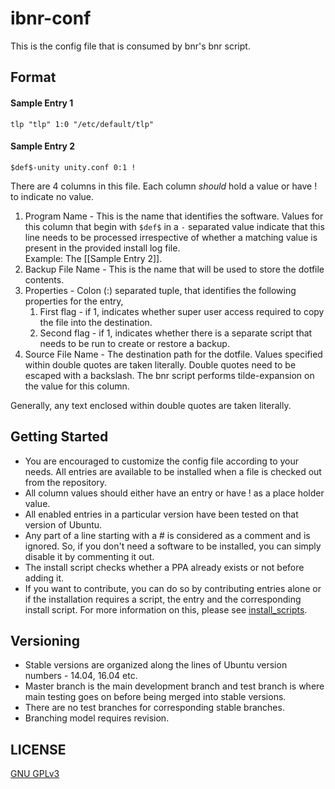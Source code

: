 # ibnr-conf
This is the config file that is consumed by bnr's bnr script.

## Format

#### Sample Entry 1 ####
`tlp "tlp" 1:0 "/etc/default/tlp"`  

#### Sample Entry 2 ####
`$def$-unity unity.conf 0:1 !`  
  
  There are 4 columns in this file. Each column *should* hold a value or have ! to indicate no value.
  1. Program Name - This is the name that identifies the software. Values for this column that begin with `$def$` in a `-` separated value indicate that this line needs to be processed irrespective of whether a matching value is present in the provided install log file.  
     Example: The [[Sample Entry 2]].	 
  2. Backup File Name - This is the name that will be used to store the dotfile contents.
  3. Properties - Colon (:) separated tuple, that identifies the following properties for the entry,
	 1. First flag - if 1, indicates whether super user access required to copy the file into the destination.
	 2. Second flag - if 1, indicates whether there is a separate script that needs to be run to create or restore a backup.
  4. Source File Name - The destination path for the dotfile. Values specified within double quotes are taken literally. Double quotes need to be escaped with a backslash. The bnr script performs tilde-expansion on the value for this column.
  
  Generally, any text enclosed within double quotes are taken literally.

## Getting Started
  * You are encouraged to customize the config file according to your needs. All entries are available to be installed when a file is checked out from the repository.
  * All column values should either have an entry or have ! as a place holder value.
  * All enabled entries in a particular version have been tested on that version of Ubuntu.
  * Any part of a line starting with a # is considered as a comment and is ignored. So, if you don't need a software to be installed, you can simply disable it by commenting it out.
  * The install script checks whether a PPA already exists or not before adding it.
  * If you want to contribute, you can do so by contributing entries alone or if the installation requires a script, the entry and the corresponding install script. For more information on this, please see [install_scripts](https://github.com/wrvenkat/install_scripts).

## Versioning ##
  * Stable versions are organized along the lines of Ubuntu version numbers - 14.04, 16.04 etc.
  * Master branch is the main development branch and test branch is where main testing goes on before being merged into stable versions.
  * There are no test branches for corresponding stable branches.
  * Branching model requires revision.

## LICENSE

[GNU GPLv3](https://www.gnu.org/licenses/gpl-3.0.en.html)
